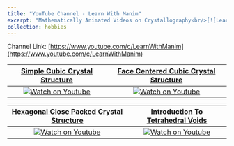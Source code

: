 ```yaml
---
title: "YouTube Channel - Learn With Manim"
excerpt: "Mathematically Animated Videos on Crystallography<br/>[![Learn With Manim](/images/LWM/LWM_banner.jpg)](https://www.youtube.com/c/LearnWithManim)"
collection: hobbies
---
```

Channel Link: [https://www.youtube.com/c/LearnWithManim](https://www.youtube.com/c/LearnWithManim)

[Simple Cubic Crystal Structure](https://www.youtube.com/watch?v=Pthx506At88) | [Face Centered Cubic Crystal Structure](https://www.youtube.com/watch?v=GSPVC34ijIA)
:-----------------------------:|:------------------------------------:
[![Watch on Youtube](https://img.youtube.com/vi/Pthx506At88/0.jpg)](https://www.youtube.com/watch?v=Pthx506At88) | [![Watch on Youtube](https://img.youtube.com/vi/GSPVC34ijIA/0.jpg)](https://www.youtube.com/watch?v=GSPVC34ijIA)

[Hexagonal Close Packed Crystal Structure](https://www.youtube.com/watch?v=_OhQv5gsoSQ) | [Introduction To Tetrahedral Voids](https://www.youtube.com/watch?v=fszuavypO9k)
:-----------------------------:|:------------------------------------:
[![Watch on Youtube](https://img.youtube.com/vi/_OhQv5gsoSQ/0.jpg)](https://www.youtube.com/watch?v=_OhQv5gsoSQ) | [![Watch on Youtube](https://img.youtube.com/vi/fszuavypO9k/0.jpg)](https://www.youtube.com/watch?v=fszuavypO9k)
